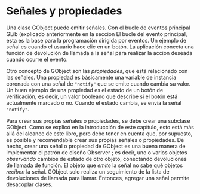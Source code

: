# Señales y propiedades

Una clase GObject puede emitir señales. Con el bucle de eventos principal GLib (explicado anteriormente en la sección <span class="ch-glib-main-loop">El bucle del evento principal</span>, esta es la base para la programación dirigida por eventos. Un ejemplo de señal es cuando el usuario hace clic en un botón. La aplicación conecta una función de devolución de llamada a la señal para realizar la acción deseada cuando ocurre el evento.

Otro concepto de GObject son las *propiedades*, que está relacionado con las señales. Una propiedad es básicamente una variable de instancia coronada con una señal de `"notify"` que se emite cuando cambia su valor. Un buen ejemplo de una propiedad es el estado de un botón de verificación, es decir, un valor booleano que describe si el botón está actualmente marcado o no. Cuando el estado cambia, se envía la señal `"notify"`.

Para crear sus propias señales o propiedades, se debe crear una subclase GObject. Como se explicó en la introducción de este capítulo, esto está más allá del alcance de este libro, pero debe tener en cuenta que, por supuesto, es posible y recomendable crear sus propias señales o propiedades. De hecho, crear una señal o propiedad de GObject es una buena manera de implementar el patrón de diseño Observer <span class="design-patterns-book"></span>; es decir, uno o varios objetos *observando* cambios de estado de otro objeto, conectando devoluciones de llamada de función. El objeto que *emite* la señal no sabe qué objetos *reciben* la señal. GObject solo realiza un seguimiento de la lista de devoluciones de llamada para llamar. Entonces, agregar una señal permite desacoplar clases.

<!-- Habilitacion del enumeramiento de referencias -->

<div class="refs-ch"></div>
<div class="biblio-refs"></div>